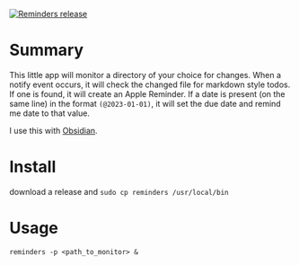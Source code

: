 [![Reminders release](https://github.com/mtuckerb/reminders/actions/workflows/rust.yml/badge.svg)](https://github.com/mtuckerb/reminders/actions/workflows/rust.yml)

# Summary
This little app will monitor a directory of your choice for changes. When a notify event occurs, it will check the changed file for markdown style todos.
If one is found, it will create an Apple Reminder. If a date is present (on the same line) in the format `(@2023-01-01)`, 
it will set the due date and remind me date to that value. 

I use this with [Obsidian](https://obsidian.md).


# Install
download a release and `sudo cp reminders /usr/local/bin` 

# Usage
`reminders -p <path_to_monitor> &`
